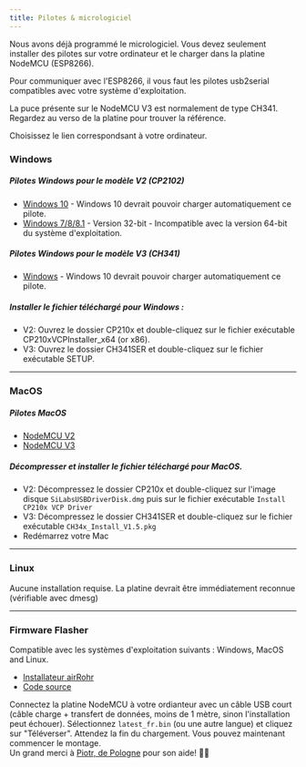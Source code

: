 ```yaml
---
title: Pilotes & micrologiciel
---
```


Nous avons déjà programmé le micrologiciel. Vous devez seulement installer des pilotes sur votre ordinateur et le charger dans la platine NodeMCU (ESP8266).

Pour communiquer avec l'ESP8266, il vous faut les pilotes usb2serial compatibles avec votre système d'exploitation.

La puce présente sur le NodeMCU V3 est normalement de type CH341. Regardez au verso de la platine pour trouver la référence.

Choisissez le lien correspondsant à votre ordinateur.

### Windows

##### Pilotes Windows pour le modèle V2 (CP2102)
* [Windows 10](https://www.silabs.com/documents/public/software/CP210x_Universal_Windows_Driver.zip) - Windows 10 devrait pouvoir charger automatiquement ce pilote.
* [Windows 7/8/8.1](https://www.silabs.com/documents/public/software/CP210x_Windows_Drivers.zip) - Version 32-bit - Incompatible avec la version 64-bit du système d'exploitation.

##### Pilotes Windows pour le modèle V3 (CH341)
* [Windows](http://www.wch.cn/downloads/file/5.html) - Windows 10 devrait pouvoir charger automatiquement ce pilote.

##### Installer le fichier téléchargé pour Windows :
* V2: Ouvrez le dossier CP210x et double-cliquez sur le fichier exécutable CP210xVCPInstaller_x64 (or x86).
* V3: Ouvrez le dossier CH341SER et double-cliquez sur le fichier exécutable SETUP.

---

### MacOS

#####  Pilotes MacOS
* [NodeMCU V2](https://www.silabs.com/documents/public/software/Mac_OSX_VCP_Driver.zip )
* [NodeMCU V3](http://www.wch.cn/downloads/file/178.html) 

#####  Décompresser et installer le fichier téléchargé pour MacOS.
* V2: Décompressez le dossier CP210x et double-cliquez sur l'image disque `SiLabsUSBDriverDisk.dmg` puis sur le fichier exécutable `Install CP210x VCP Driver`
* V3: Décompressez le dossier CH341SER et double-cliquez sur le fichier exécutable `CH34x_Install_V1.5.pkg`
* Redémarrez votre Mac

---

### Linux
Aucune installation requise. La platine devrait être immédiatement reconnue (vérifiable avec dmesg)

---
### Firmware Flasher 
Compatible avec les systèmes d'exploitation suivants : Windows, MacOS and Linux.

* [Installateur airRohr](http://firmware.sensor.community/airrohr/flashing-tool/)
* [Code source](https://github.com/opendata-stuttgart/airrohr-firmware-flasher)

Connectez la platine NodeMCU à votre ordianteur avec un câble USB court (câble charge + transfert de données, moins de 1 mètre, sinon l'installation peut échouer). Sélectionnez `latest_fr.bin` (ou une autre langue) et cliquez sur "Téléverser".
Attendez la fin du chargement. Vous pouvez maintenant commencer le montage.
<br>
Un grand merci à [Piotr, de Pologne](https://dropbox.inf.re/) pour son aide! 🙋‍♂️ 

